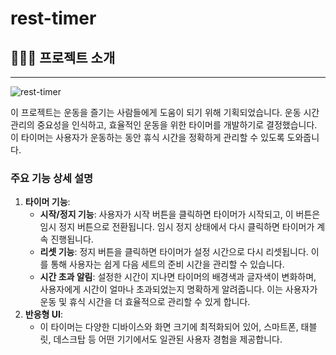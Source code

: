 # rest-timer

## 🧑🏻‍💻 프로젝트 소개

---
![rest-timer](https://github.com/JangExpedition/rest-timer/assets/114918904/585a416c-9f59-4a73-99fb-2b97a9463d16)


이 프로젝트는 운동을 즐기는 사람들에게 도움이 되기 위해 기획되었습니다. 운동 시간 관리의 중요성을 인식하고, 효율적인 운동을 위한 타이머를 개발하기로 결정했습니다. 이 타이머는 사용자가 운동하는 동안 휴식 시간을 정확하게 관리할 수 있도록 도와줍니다.

### **주요 기능 상세 설명**

1. **타이머 기능**:
    - **시작/정지 기능**: 사용자가 시작 버튼을 클릭하면 타이머가 시작되고, 이 버튼은 임시 정지 버튼으로 전환됩니다. 임시 정지 상태에서 다시 클릭하면 타이머가 계속 진행됩니다.
    - **리셋 기능**: 정지 버튼을 클릭하면 타이머가 설정 시간으로 다시 리셋됩니다. 이를 통해 사용자는 쉽게 다음 세트의 준비 시간을 관리할 수 있습니다.
    - **시간 초과 알림**: 설정한 시간이 지나면 타이머의 배경색과 글자색이 변화하며, 사용자에게 시간이 얼마나 초과되었는지 명확하게 알려줍니다. 이는 사용자가 운동 및 휴식 시간을 더 효율적으로 관리할 수 있게 합니다.
2. **반응형 UI**:
    - 이 타이머는 다양한 디바이스와 화면 크기에 최적화되어 있어, 스마트폰, 태블릿, 데스크탑 등 어떤 기기에서도 일관된 사용자 경험을 제공합니다.

